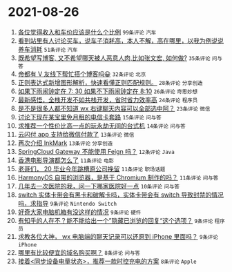 # 2021-08-26

1. [各位觉得收入和车价应该是什么个比例](https://www.v2ex.com/t/798059) `99条评论` `汽车`
1. [看到站里有人讨论买车，说车子消耗高，本人不解，高在哪里，以我为例说说养车消耗](https://www.v2ex.com/t/798124) `51条评论` `汽车`
1. [既希望写博客, 又不希望哪天被人恶意人肉,比如张文宏, 如何做?](https://www.v2ex.com/t/798073) `35条评论` `问与答`
1. [帝都有 V 友线下帮忙搭个博客吗😀](https://www.v2ex.com/t/798106) `32条评论` `北京`
1. [正则表达式新增图形解析，快速看懂正则匹配规则。](https://www.v2ex.com/t/798083) `28条评论` `分享创造`
1. [如果下雨闹钟定在 7: 30 如果不下雨闹钟定在 8:10](https://www.v2ex.com/t/798075) `26条评论` `奇思妙想`
1. [最新感悟，全栈开发不如共栈开发，省时省力效率高](https://www.v2ex.com/t/798115) `24条评论` `程序员`
1. [是不是很多人都不知道 wx 右键聊天内容可以全部选中阿？](https://www.v2ex.com/t/798077) `23条评论` `微信`
1. [讨论下现在某宝里免月租的电信卡套路](https://www.v2ex.com/t/798080) `15条评论` `问与答`
1. [求推荐一个性价比高一点的玩永劫无间的台式机](https://www.v2ex.com/t/798078) `14条评论` `问与答`
1. [云闪付 app 支持给微信付款了](https://www.v2ex.com/t/798085) `13条评论` `微信`
1. [再次介绍 InkMark](https://www.v2ex.com/t/798060) `13条评论` `分享创造`
1. [SpringCloud Gateway 不能使用 Feign 吗？](https://www.v2ex.com/t/798068) `12条评论` `Java`
1. [香港电影导演都怎么了](https://www.v2ex.com/t/798151) `11条评论` `电影`
1. [老哥们， 20 毕业今年跳槽原公司挽留](https://www.v2ex.com/t/798145) `11条评论` `职场话题`
1. [HarmonyOS 自带的浏览器，是基于 Chromium 制作的吗？](https://www.v2ex.com/t/798094) `11条评论` `问与答`
1. [几年去一次医院的我，问一下哪家医院好一点](https://www.v2ex.com/t/798069) `10条评论` `问与答`
1. [switch 实体卡带会有黑卡和破解卡吗，实体卡带会有 switch 导致封禁的情况吗，求指导](https://www.v2ex.com/t/798112) `9条评论` `Nintendo Switch`
1. [好奇大家电脑机箱有没这样的情况](https://www.v2ex.com/t/798104) `9条评论` `硬件`
1. [有知乎的人在不？能不能给出一个”隐藏已浏览的回复“这个选项？](https://www.v2ex.com/t/798097) `9条评论` `程序员`
1. [求教各位大神， wx 电脑端的聊天记录可以还原到 iPhone 里面吗？](https://www.v2ex.com/t/798079) `9条评论` `iPhone`
1. [哪里有比较便宜的域名购买啊？](https://www.v2ex.com/t/798098) `8条评论` `问与答`
1. [接着<同步设备电量状态>，推荐一款时控充电的方案](https://www.v2ex.com/t/798089) `8条评论` `Apple`
